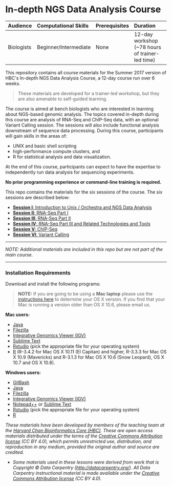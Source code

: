 # In-depth NGS Data Analysis Course

| Audience | Computational Skills | Prerequisites | Duration |
:----------|:----------|:----------|:----------|
| Biologists | Beginner/Intermediate | None | 12-day workshop (~78 hours of trainer-led time)|

This repository contains all course materials for the Summer 2017 version of HBC's In-depth NGS Data Analysis Course, a 12-day course run over 6 weeks.

> These materials are developed for a trainer-led workshop, but they are also amenable to self-guided learning.

The course is aimed at bench biologists who are interested in learning about NGS-based genomic analysis. The topics covered in-depth during this course are analysis of RNA-Seq and ChIP-Seq data, with an optional Variant Calling session. The sessions will also include functional analysis downstream of sequence data processing. During this course, participants will gain skills in the areas of:
 
* UNIX and basic shell scripting
* high-performance compute clusters, and 
* R for statistical analysis and data visualization. 

At the end of this course, participants can expect to have the expertise to independently run data analysis for sequencing experiments.

**No prior programming experience or command-line training is required.**

This repo contains the materials for the six sessions of the course. The six sessions are described below:

 * [**Session I**: Introduction to Unix / Orchestra and NGS Data Analysis](hbctraining.github.io/In-depth-NGS-Data-Analysis-Course/sessionI)
 * [**Session II**: RNA-Seq Part I](hbctraining.github.io/In-depth-NGS-Data-Analysis-Course/sessionII)
 * [**Session III**: RNA-Seq Part II](sessionIII)
 * [**Session IV**: RNA-Seq Part III and Related Technologies and Tools](sessionIV)
 * [**Session V**: ChIP-Seq](sessionV)
 * [**Session VI**: Variant Calling](sessionVI)

---

*NOTE: Additional materials are included in this repo but are not part of the main course.*

---

### Installation Requirements

Download and install the following programs:
>**NOTE:** If you are going to be using a **Mac laptop** please use the [instructions here](https://support.apple.com/en-us/HT201260) to determine your OS X version. If you find that your Mac is running a version older than OS X 10.6, please email us.

**Mac users:**
- [Java](https://www.java.com/en/download/)
- [Filezilla](https://filezilla-project.org/download.php?type=client)
- [Integrative Genomics Viewer (IGV)](https://www.broadinstitute.org/igv/?q=registration)
- [Sublime Text](http://www.sublimetext.com/)
- [Rstudio](http://www.rstudio.com/products/rstudio/download/) (pick the appropriate file for your operating system)
- [R](http://cran.r-project.org/bin/macosx/) (R-3.4.2 for Mac OS X 10.11 (El Capitan) and higher, R-3.3.3 for Mac OS X 10.9 (Mavericks) and R-3.1.3 for Mac OS X 10.6 (Snow Leopard), OS X 10.7 and OS X 10.8). 

**Windows users:**
- [GitBash](https://git-scm.com/download/win)
- [Java](https://www.java.com/en/download/)
- [Filezilla](https://filezilla-project.org/)
- [Integrative Genomics Viewer (IGV)](https://www.broadinstitute.org/igv/?q=registration)
- [Notepad++](http://notepad-plus-plus.org/) or [Sublime Text](http://www.sublimetext.com/)
- [Rstudio](http://www.rstudio.com/products/rstudio/download/) (pick the appropriate file for your operating system)
- [R](http://cran.r-project.org/bin/windows/base/)

*These materials have been developed by members of the teaching team at the [Harvard Chan Bioinformatics Core (HBC)](http://bioinformatics.sph.harvard.edu/). These are open access materials distributed under the terms of the [Creative Commons Attribution license](https://creativecommons.org/licenses/by/4.0/) (CC BY 4.0), which permits unrestricted use, distribution, and reproduction in any medium, provided the original author and source are credited.*

* *Some materials used in these lessons were derived from work that is Copyright © Data Carpentry (http://datacarpentry.org/). 
All Data Carpentry instructional material is made available under the [Creative Commons Attribution license](https://creativecommons.org/licenses/by/4.0/) (CC BY 4.0).*
